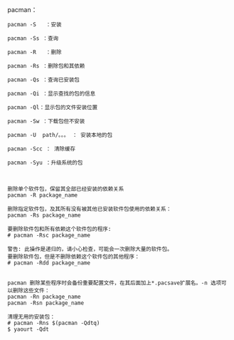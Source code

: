 pacman：

	pacman -S   ：安装
	
	pacman -Ss ：查询
	
	pacman -R   ：删除
	
	pacman -Rs ：删除包和其依赖
	
	pacman -Qs ：查询已安装包
	
	pacman -Qi ：显示查找的包的信息
	
	pacman -Ql：显示包的文件安装位置
	
	pacman -Sw ：下载包但不安装
	
	pacman -U  path/。。。 ： 安装本地的包
	
	pacman -Scc ： 清除缓存
	
	pacman -Syu ：升级系统的包



	删除单个软件包，保留其全部已经安装的依赖关系
	pacman -R package_name
	
	删除指定软件包，及其所有没有被其他已安装软件包使用的依赖关系：
	pacman -Rs package_name
	
	要删除软件包和所有依赖这个软件包的程序:
	# pacman -Rsc package_name
	
	警告: 此操作是递归的，请小心检查，可能会一次删除大量的软件包。
	要删除软件包，但是不删除依赖这个软件包的其他程序：
	# pacman -Rdd package_name


	pacman 删除某些程序时会备份重要配置文件，在其后面加上*.pacsave扩展名。-n 选项可以删除这些文件：
	pacman -Rn package_name
	pacman -Rsn package_name

```
清理无用的安装包：
# pacman -Rns $(pacman -Qdtq)
$ yaourt -Qdt
```

